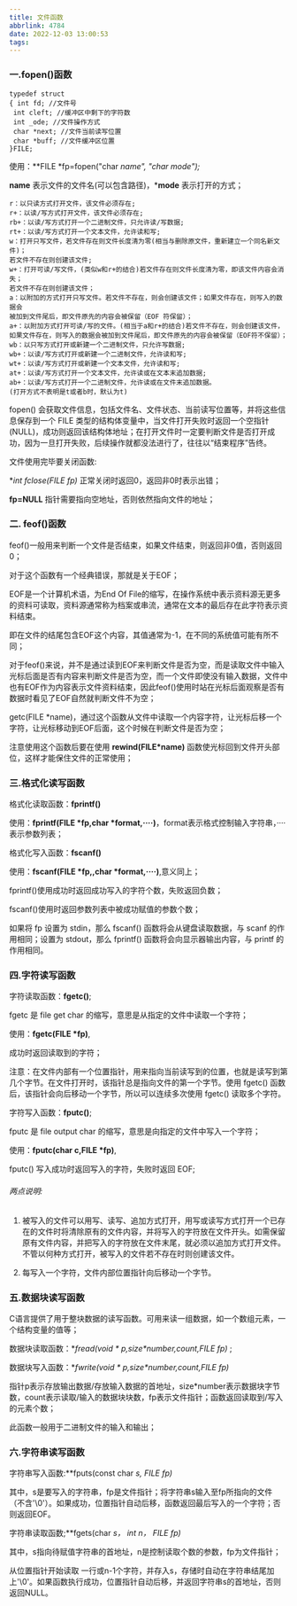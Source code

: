 ```yaml
---
title: 文件函数
abbrlink: 4784
date: 2022-12-03 13:00:53
tags:
---
```


### 一.fopen()函数

```系统打开文件时定义的结构体
typedef struct
{ int fd; //文件号
 int cleft; //缓冲区中剩下的字符数
 int _ode; //文件操作方式
 char *next; //文件当前读写位置
 char *buff; //文件缓冲区位置
}FILE;
```

使用：**FILE  *fp=fopen("char  *name", "char *mode");**

**name** 表示文件的文件名(可以包含路径)，***mode** 表示打开的方式；

```mode打开方式
r：以只读方式打开文件，该文件必须存在;
r+：以读/写方式打开文件，该文件必须存在;
rb+：以读/写方式打开一个二进制文件，只允许读/写数据;
rt+：以读/写方式打开一个文本文件，允许读和写;
w：打开只写文件，若文件存在则文件长度清为零(相当与删除原文件，重新建立一个同名新文件)；
若文件不存在则创建该文件;
w+：打开可读/写文件，(类似w和r+的结合)若文件存在则文件长度清为零，即该文件内容会消失；
若文件不存在则创建该文件；
a：以附加的方式打开只写文件。若文件不存在，则会创建该文件；如果文件存在，则写入的数据会
被加到文件尾后，即文件原先的内容会被保留（EOF 符保留）；
a+：以附加方式打开可读/写的文件。(相当于a和r+的结合)若文件不存在，则会创建该文件，
如果文件存在，则写入的数据会被加到文件尾后，即文件原先的内容会被保留（EOF符不保留）；
wb：以只写方式打开或新建一个二进制文件，只允许写数据;
wb+：以读/写方式打开或新建一个二进制文件，允许读和写;
wt+：以读/写方式打开或新建一个文本文件，允许读和写;
at+：以读/写方式打开一个文本文件，允许读或在文本末追加数据;
ab+：以读/写方式打开一个二进制文件，允许读或在文件末追加数据。
(打开方式不表明是t或者b时，默认为t)
```

fopen() 会获取文件信息，包括文件名、文件状态、当前读写位置等，并将这些信息保存到一个 FILE 类型的结构体变量中，当文件打开失败时返回一个空指针(NULL)，成功则返回该结构体地址；在打开文件时一定要判断文件是否打开成功，因为一旦打开失败，后续操作就都没法进行了，往往以“结束程序”告终。

文件使用完毕要关闭函数:

**int fclose(FILE *fp)** 正常关闭时返回0，返回非0时表示出错；

**fp=NULL** 指针需要指向空地址，否则依然指向文件的地址；

### 二. feof()函数

feof()一般用来判断一个文件是否结束，如果文件结束，则返回非0值，否则返回0；

对于这个函数有一个经典错误，那就是关于EOF；

EOF是一个计算机术语，为End Of File的缩写，在操作系统中表示资料源无更多的资料可读取，资料源通常称为档案或串流，通常在文本的最后存在此字符表示资料结束。

即在文件的结尾包含EOF这个内容，其值通常为-1，在不同的系统值可能有所不同；

对于feof()来说，并不是通过读到EOF来判断文件是否为空，而是读取文件中输入光标后面是否有内容来判断文件是否为空，而一个文件即使没有输入数据，文件中也有EOF作为内容表示文件资料结束，因此feof()使用时站在光标后面观察是否有数据时看见了EOF自然就判断文件不为空；

getc(FILE *name)，通过这个函数从文件中读取一个内容字符，让光标后移一个字符，让光标移动到EOF后面，这个时候在判断文件是否为空；

注意使用这个函数后要在使用 **rewind(FILE*name)** 函数使光标回到文件开头部位，这样才能保住文件的正常使用；

### 三.格式化读写函数

格式化读取函数：**fprintf()** 

使用：**fprintf(FILE *fp,char *format,····)**，format表示格式控制输入字符串，····表示参数列表；

格式化写入函数：**fscanf()** 

使用：**fscanf(FILE *fp,,char *format,····)**,意义同上；

fprintf()使用成功时返回成功写入的字符个数，失败返回负数；

fscanf()使用时返回参数列表中被成功赋值的参数个数；

如果将 fp 设置为 stdin，那么 fscanf() 函数将会从键盘读取数据，与 scanf 的作用相同；设置为 stdout，那么 fprintf() 函数将会向显示器输出内容，与 printf 的作用相同。

### 四.字符读写函数

字符读取函数：**fgetc()**;

fgetc 是 file get char 的缩写，意思是从指定的文件中读取一个字符；

使用：**fgetc(FILE *fp)**,

成功时返回读取到的字符；

注意：在文件内部有一个位置指针，用来指向当前读写到的位置，也就是读写到第几个字节。在文件打开时，该指针总是指向文件的第一个字节。使用 fgetc() 函数后，该指针会向后移动一个字节，所以可以连续多次使用 fgetc() 读取多个字符。  

字符写入函数：**fputc()**;

fputc 是 file output char 的缩写，意思是向指定的文件中写入一个字符；

使用：**fputc(char c,FILE *fp)**,

fputc() 写入成功时返回写入的字符，失败时返回 EOF;

###### 两点说明:

1) 被写入的文件可以用写、读写、追加方式打开，用写或读写方式打开一个已存在的文件时将清除原有的文件内容，并将写入的字符放在文件开头。如需保留原有文件内容，并把写入的字符放在文件末尾，就必须以追加方式打开文件。不管以何种方式打开，被写入的文件若不存在时则创建该文件。  

2) 每写入一个字符，文件内部位置指针向后移动一个字节。

### 五.数据块读写函数

C语言提供了用于整块数据的读写函数。可用来读一组数据，如一个数组元素，一个结构变量的值等；

数据块读取函数：**fread(void * p,size*number,count,FILE *fp)** ;

数据块写入函数：**fwrite(void * p,size*number,count,FILE *fp)**

指针p表示存放输出数据/存放输入数据的首地址，size*number表示数据块字节数，count表示读取/输入的数据块块数，fp表示文件指针；函数返回读取到/写入的元素个数；

此函数一般用于二进制文件的输入和输出；

### 六.字符串读写函数

字符串写入函数:**fputs(const char *s, FILE *fp)**

其中，s是要写入的字符串，fp是文件指针；将字符串s输入至fp所指向的文件（不含'\0'）。如果成功，位置指针自动后移，函数返回最后写入的一个字符；否则返回EOF。

字符串读取函数;**fgets(char *s， int n， FILE *fp)**

其中，s指向待赋值字符串的首地址，n是控制读取个数的参数，fp为文件指针；

从位置指针开始读取 一行或n-1个字符，并存入s，存储时自动在字符串结尾加上'\0'。如果函数执行成功，位置指针自动后移，并返回字符串s的首地址，否则返回NULL。
